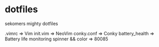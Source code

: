 # dotfiles
sekomers mighty dotfiles

.vimrc => Vim
init.vim => NeoVim
conky.conf => Conky
battery_health => Battery life monitoring
spinner && color => 80085

